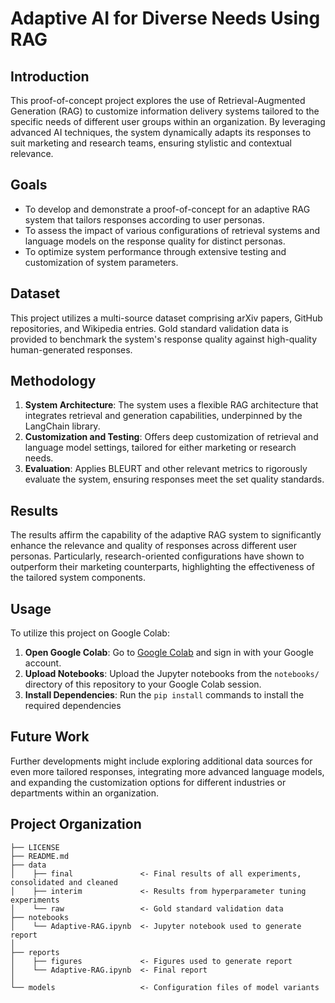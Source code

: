 # Adaptive AI for Diverse Needs Using RAG

## Introduction

This proof-of-concept project explores the use of Retrieval-Augmented Generation (RAG) to customize information delivery systems tailored to the specific needs of different user groups within an organization. By leveraging advanced AI techniques, the system dynamically adapts its responses to suit marketing and research teams, ensuring stylistic and contextual relevance.

## Goals

- To develop and demonstrate a proof-of-concept for an adaptive RAG system that tailors responses according to user personas.
- To assess the impact of various configurations of retrieval systems and language models on the response quality for distinct personas.
- To optimize system performance through extensive testing and customization of system parameters.

## Dataset

This project utilizes a multi-source dataset comprising arXiv papers, GitHub repositories, and Wikipedia entries. Gold standard validation data is provided to benchmark the system's response quality against high-quality human-generated responses.

## Methodology

1. **System Architecture**: The system uses a flexible RAG architecture that integrates retrieval and generation capabilities, underpinned by the LangChain library.
2. **Customization and Testing**: Offers deep customization of retrieval and language model settings, tailored for either marketing or research needs.
3. **Evaluation**: Applies BLEURT and other relevant metrics to rigorously evaluate the system, ensuring responses meet the set quality standards.

## Results

The results affirm the capability of the adaptive RAG system to significantly enhance the relevance and quality of responses across different user personas. Particularly, research-oriented configurations have shown to outperform their marketing counterparts, highlighting the effectiveness of the tailored system components.

## Usage

To utilize this project on Google Colab:
1. **Open Google Colab**: Go to [Google Colab](https://colab.research.google.com/) and sign in with your Google account.
2. **Upload Notebooks**: Upload the Jupyter notebooks from the `notebooks/` directory of this repository to your Google Colab session.
3. **Install Dependencies**: Run the `pip install` commands to install the required dependencies

## Future Work
Further developments might include exploring additional data sources for even more tailored responses, integrating more advanced language models, and expanding the customization options for different industries or departments within an organization.

## Project Organization

    ├── LICENSE
    ├── README.md
    ├── data
    │    ├── final               <- Final results of all experiments, consolidated and cleaned
    │    ├── interim             <- Results from hyperparameter tuning experiments
    │    └── raw                 <- Gold standard validation data
    ├── notebooks
    │    └── Adaptive-RAG.ipynb  <- Jupyter notebook used to generate report
    │
    ├── reports
    │    ├── figures             <- Figures used to generate report
    │    └── Adaptive-RAG.ipynb  <- Final report
    │
    └── models                   <- Configuration files of model variants

